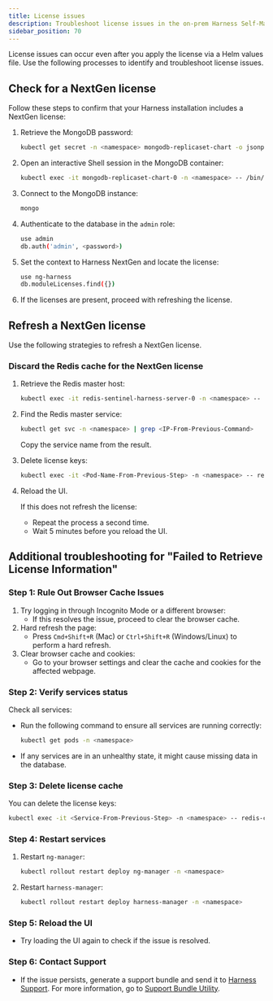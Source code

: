 ```yaml
---
title: License issues
description: Troubleshoot license issues in the on-prem Harness Self-Managed Enterprise Edition.
sidebar_position: 70
---
```


License issues can occur even after you apply the license via a Helm values file. Use the following processes to identify and troubleshoot license issues.

## Check for a NextGen license

Follow these steps to confirm that your Harness installation includes a NextGen license:

1. Retrieve the MongoDB password:
   ```sh
   kubectl get secret -n <namespace> mongodb-replicaset-chart -o jsonpath={.data.mongodb-root-password} | base64 --decode | awk '{print $1}'
   ```

2. Open an interactive Shell session in the MongoDB container:
   ```sh
   kubectl exec -it mongodb-replicaset-chart-0 -n <namespace> -- /bin/sh
   ```

3. Connect to the MongoDB instance:
   ```sh
   mongo
   ```

4. Authenticate to the database in the `admin` role:
   ```sh
   use admin
   db.auth('admin', <password>)
   ```

5. Set the context to Harness NextGen and locate the license:
   ```sh
   use ng-harness
   db.moduleLicenses.find({})
   ```

6. If the licenses are present, proceed with refreshing the license.

## Refresh a NextGen license

Use the following strategies to refresh a NextGen license.

### Discard the Redis cache for the NextGen license

1. Retrieve the Redis master host:
   ```sh
   kubectl exec -it redis-sentinel-harness-server-0 -n <namespace> -- redis-cli info | grep master_host | cut -c 13-
   ```

2. Find the Redis master service:
   ```sh
   kubectl get svc -n <namespace> | grep <IP-From-Previous-Command>
   ```
   Copy the service name from the result.

3. Delete license keys:
   ```sh
   kubectl exec -it <Pod-Name-From-Previous-Step> -n <namespace> -- redis-cli del "hCache/NGLicense" "jcache_timeout_set:{hCache/NGLicense}"
   ```

4. Reload the UI.

   If this does not refresh the license:
   - Repeat the process a second time.
   - Wait 5 minutes before you reload the UI.

## Additional troubleshooting for "Failed to Retrieve License Information"

### Step 1: Rule Out Browser Cache Issues
1. Try logging in through Incognito Mode or a different browser:
   - If this resolves the issue, proceed to clear the browser cache.
2. Hard refresh the page:
   - Press `Cmd+Shift+R` (Mac) or `Ctrl+Shift+R` (Windows/Linux) to perform a hard refresh.
3. Clear browser cache and cookies:
   - Go to your browser settings and clear the cache and cookies for the affected webpage.

### Step 2: Verify services status
Check all services:
   - Run the following command to ensure all services are running correctly:
     ```sh
     kubectl get pods -n <namespace>
     ```
   - If any services are in an unhealthy state, it might cause missing data in the database.

### Step 3: Delete license cache

You can delete the license keys:
   ```sh
   kubectl exec -it <Service-From-Previous-Step> -n <namespace> -- redis-cli del "hCache/NGLicense" "jcache_timeout_set:{hCache/NGLicense}"
   ```

### Step 4: Restart services
1. Restart `ng-manager`:
   ```sh
   kubectl rollout restart deploy ng-manager -n <namespace>
   ```

2. Restart `harness-manager`:
   ```sh
   kubectl rollout restart deploy harness-manager -n <namespace>
   ```

### Step 5: Reload the UI
- Try loading the UI again to check if the issue is resolved.

### Step 6: Contact Support
- If the issue persists, generate a support bundle and send it to [Harness Support](mailto:support@harness.io). For more information, go to [Support Bundle Utility](https://developer.harness.io/docs/self-managed-enterprise-edition/support-bundle-utility).
